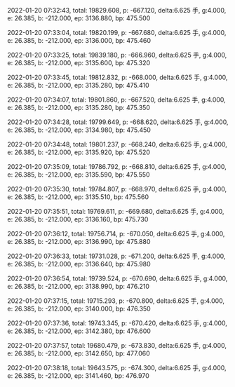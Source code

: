 2022-01-20 07:32:43, total: 19829.608, p: -667.120, delta:6.625 手, g:4.000, e: 26.385, b: -212.000, ep: 3136.880, bp: 475.500

2022-01-20 07:33:04, total: 19820.199, p: -667.680, delta:6.625 手, g:4.000, e: 26.385, b: -212.000, ep: 3136.000, bp: 475.460

2022-01-20 07:33:25, total: 19839.180, p: -666.960, delta:6.625 手, g:4.000, e: 26.385, b: -212.000, ep: 3135.600, bp: 475.320

2022-01-20 07:33:45, total: 19812.832, p: -668.000, delta:6.625 手, g:4.000, e: 26.385, b: -212.000, ep: 3135.280, bp: 475.410

2022-01-20 07:34:07, total: 19801.860, p: -667.520, delta:6.625 手, g:4.000, e: 26.385, b: -212.000, ep: 3135.280, bp: 475.350

2022-01-20 07:34:28, total: 19799.649, p: -668.620, delta:6.625 手, g:4.000, e: 26.385, b: -212.000, ep: 3134.980, bp: 475.450

2022-01-20 07:34:48, total: 19801.237, p: -668.240, delta:6.625 手, g:4.000, e: 26.385, b: -212.000, ep: 3135.920, bp: 475.520

2022-01-20 07:35:09, total: 19786.792, p: -668.810, delta:6.625 手, g:4.000, e: 26.385, b: -212.000, ep: 3135.590, bp: 475.550

2022-01-20 07:35:30, total: 19784.807, p: -668.970, delta:6.625 手, g:4.000, e: 26.385, b: -212.000, ep: 3135.510, bp: 475.560

2022-01-20 07:35:51, total: 19769.611, p: -669.680, delta:6.625 手, g:4.000, e: 26.385, b: -212.000, ep: 3136.160, bp: 475.730

2022-01-20 07:36:12, total: 19756.714, p: -670.050, delta:6.625 手, g:4.000, e: 26.385, b: -212.000, ep: 3136.990, bp: 475.880

2022-01-20 07:36:33, total: 19731.028, p: -671.200, delta:6.625 手, g:4.000, e: 26.385, b: -212.000, ep: 3136.640, bp: 475.980

2022-01-20 07:36:54, total: 19739.524, p: -670.690, delta:6.625 手, g:4.000, e: 26.385, b: -212.000, ep: 3138.990, bp: 476.210

2022-01-20 07:37:15, total: 19715.293, p: -670.800, delta:6.625 手, g:4.000, e: 26.385, b: -212.000, ep: 3140.000, bp: 476.350

2022-01-20 07:37:36, total: 19743.345, p: -670.420, delta:6.625 手, g:4.000, e: 26.385, b: -212.000, ep: 3142.380, bp: 476.600

2022-01-20 07:37:57, total: 19680.479, p: -673.830, delta:6.625 手, g:4.000, e: 26.385, b: -212.000, ep: 3142.650, bp: 477.060

2022-01-20 07:38:18, total: 19643.575, p: -674.300, delta:6.625 手, g:4.000, e: 26.385, b: -212.000, ep: 3141.460, bp: 476.970